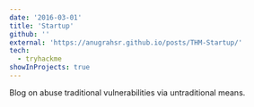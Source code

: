 ```yaml
---
date: '2016-03-01'
title: 'Startup'
github: ''
external: 'https://anugrahsr.github.io/posts/THM-Startup/'
tech:
  - tryhackme
showInProjects: true
---
```


Blog on abuse traditional vulnerabilities via untraditional means.
